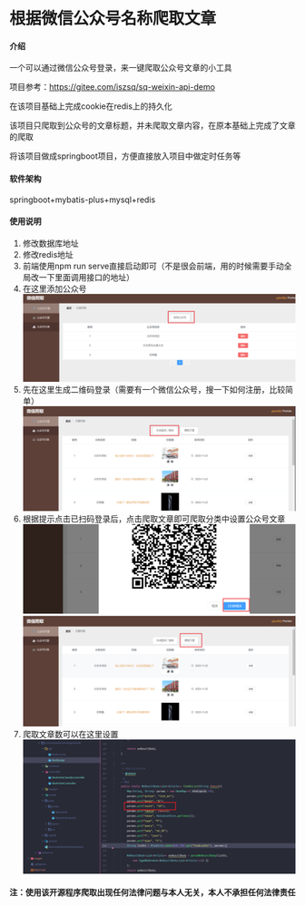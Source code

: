 # 根据微信公众号名称爬取文章

#### 介绍
一个可以通过微信公众号登录，来一键爬取公众号文章的小工具

项目参考：https://gitee.com/iszsq/sq-weixin-api-demo

在该项目基础上完成cookie在redis上的持久化

该项目只爬取到公众号的文章标题，并未爬取文章内容，在原本基础上完成了文章的爬取

将该项目做成springboot项目，方便直接放入项目中做定时任务等

#### 软件架构
springboot+mybatis-plus+mysql+redis

#### 使用说明
1.  修改数据库地址
2.  修改redis地址
3.  前端使用npm run serve直接启动即可（不是很会前端，用的时候需要手动全局改一下里面调用接口的地址）
4.  在这里添加公众号
![img.png](img.png)
5.  先在这里生成二维码登录（需要有一个微信公众号，搜一下如何注册，比较简单）
![img_1.png](img_1.png)
6.  根据提示点击已扫码登录后，点击爬取文章即可爬取分类中设置公众号文章
![img_2.png](img_2.png)
    ![img_3.png](img_3.png)
7.  爬取文章数可以在这里设置
![img_4.png](img_4.png)

#### 注：使用该开源程序爬取出现任何法律问题与本人无关，本人不承担任何法律责任

